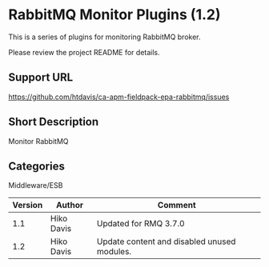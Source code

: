 # RabbitMQ Monitor Plugins (1.2)

This is a series of plugins for monitoring RabbitMQ broker.

Please review the project README for details.



## Support URL
https://github.com/htdavis/ca-apm-fieldpack-epa-rabbitmq/issues

## Short Description
Monitor RabbitMQ

## Categories
Middleware/ESB

Version | Author | Comment
--------|--------|--------
1.1 | Hiko Davis | Updated for RMQ 3.7.0  
1.2 | Hiko Davis | Update content and disabled unused modules.
